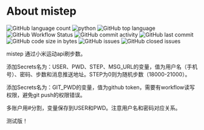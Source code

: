 # About mistep

![GitHub language count](https://img.shields.io/github/languages/count/Oakwen/mistep?style=plastic) ![python](https://img.shields.io/badge/language-python-yellow.svg?style=plastic) ![GitHub top language](https://img.shields.io/github/languages/top/Oakwen/mistep?style=plastic) ![GitHub Workflow Status](https://img.shields.io/github/workflow/status/Oakwen/mistep/GoStep?style=plastic) ![GitHub commit activity](https://img.shields.io/github/commit-activity/m/Oakwen/mistep?style=plastic) ![GitHub last commit](https://img.shields.io/github/last-commit/Oakwen/mistep?style=plastic) ![GitHub code size in bytes](https://img.shields.io/github/languages/code-size/Oakwen/mistep?style=plastic) ![GitHub issues](https://img.shields.io/github/issues/Oakwen/mistep?style=plastic) ![GitHub closed issues](https://img.shields.io/github/issues-closed/Oakwen/mistep?style=plastic)

mistep 通过小米运动api刷步数。

添加Secrets名为：USER、PWD、STEP、MSG_URL的变量，值为用户名（手机号）、密码、步数和消息推送地址。STEP为0则为随机步数（18000-21000）。

添加Secrets名为：GIT_PWD的变量，值为github token，需要有workflow读写权限，避免git push的权限错误。

多账户用#分割，变量保存到USER和PWD。注意用户名和密码对应关系。

测试版！
